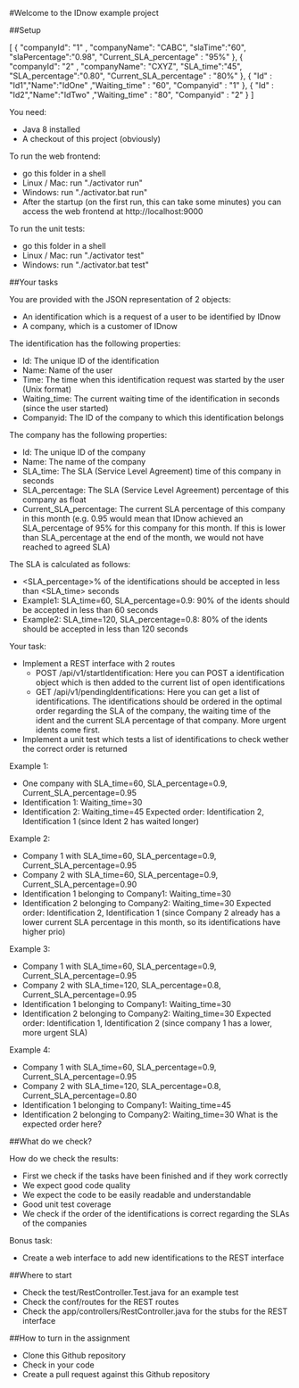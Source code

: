 #Welcome to the IDnow example project

##Setup

[
    	  { "companyId": "1" , "companyName": "CABC", "slaTime":"60",  "slaPercentage":"0.98", "Current_SLA_percentage" : "95%" },
    	 { "companyId": "2" , "companyName": "CXYZ", "SLA_time":"45",  "SLA_percentage":"0.80", "Current_SLA_percentage" : "80%" },
    	  { "Id" : "Id1","Name":"IdOne" ,"Waiting_time" : "60", "Companyid" : "1" },
    	  { "Id" : "Id2","Name":"IdTwo" ,"Waiting_time" : "80", "Companyid" : "2" }
    	  ] 
    	
    	  

You need:
* Java 8 installed
* A checkout of this project (obviously)

To run the web frontend:
* go this folder in a shell
* Linux / Mac: run "./activator run"
* Windows: run "./activator.bat run"
* After the startup (on the first run, this can take some minutes) you can access the web frontend at http://localhost:9000

To run the unit tests:
* go this folder in a shell
* Linux / Mac: run "./activator test"
* Windows: run "./activator.bat test"

##Your tasks

You are provided with the JSON representation of 2 objects:
- An identification which is a request of a user to be identified by IDnow
- A company, which is a customer of IDnow

The identification has the following properties:
- Id: The unique ID of the identification
- Name: Name of the user
- Time: The time when this identification request was started by the user (Unix format)
- Waiting_time: The current waiting time of the identification in seconds (since the user started)
- Companyid: The ID of the company to which this identification belongs

The company has the following properties:
- Id: The unique ID of the company
- Name: The name of the company
- SLA_time: The SLA (Service Level Agreement) time of this company in seconds
- SLA_percentage: The SLA (Service Level Agreement) percentage of this company as float
- Current_SLA_percentage: The current SLA percentage of this company in this month (e.g. 0.95 would mean that IDnow achieved an SLA_percentage of 95% for this company for this month. If this is lower than SLA_percentage at the end of the month, we would not have reached to agreed SLA)

The SLA is calculated as follows:
- <SLA_percentage>% of the identifications should be accepted in less than <SLA_time> seconds
- Example1: SLA_time=60, SLA_percentage=0.9: 90% of the idents should be accepted in less than 60 seconds
- Example2: SLA_time=120, SLA_percentage=0.8: 80% of the idents should be accepted in less than 120 seconds

Your task:
- Implement a REST interface with 2 routes
	- POST /api/v1/startIdentification: Here you can POST a identification object which is then added to the current list of open identifications
	- GET /api/v1/pendingIdentifications: Here you can get a list of identifications. The identifications should be ordered in the optimal order regarding the SLA of the company, the waiting time of the ident and the current SLA percentage of that company. More urgent idents come first.
- Implement a unit test which tests a list of identifications to check wether the correct order is returned

Example 1:
- One company with SLA_time=60, SLA_percentage=0.9, Current_SLA_percentage=0.95
- Identification 1: Waiting_time=30
- Identification 2: Waiting_time=45
Expected order: Identification 2, Identification 1 (since Ident 2 has waited longer)

Example 2:
- Company 1 with SLA_time=60, SLA_percentage=0.9, Current_SLA_percentage=0.95
- Company 2 with SLA_time=60, SLA_percentage=0.9, Current_SLA_percentage=0.90
- Identification 1 belonging to Company1: Waiting_time=30
- Identification 2 belonging to Company2: Waiting_time=30
Expected order: Identification 2, Identification 1 (since Company 2 already has a lower current SLA percentage in this month, so its identifications have higher prio)

Example 3:
- Company 1 with SLA_time=60, SLA_percentage=0.9, Current_SLA_percentage=0.95
- Company 2 with SLA_time=120, SLA_percentage=0.8, Current_SLA_percentage=0.95
- Identification 1 belonging to Company1: Waiting_time=30
- Identification 2 belonging to Company2: Waiting_time=30
Expected order: Identification 1, Identification 2 (since company 1 has a lower, more urgent SLA)

Example 4:
- Company 1 with SLA_time=60, SLA_percentage=0.9, Current_SLA_percentage=0.95
- Company 2 with SLA_time=120, SLA_percentage=0.8, Current_SLA_percentage=0.80
- Identification 1 belonging to Company1: Waiting_time=45
- Identification 2 belonging to Company2: Waiting_time=30
What is the expected order here?

##What do we check?

How do we check the results:
- First we check if the tasks have been finished and if they work correctly
- We expect good code quality
- We expect the code to be easily readable and understandable
- Good unit test coverage
- We check if the order of the identifications is correct regarding the SLAs of the companies

Bonus task:
- Create a web interface to add new identifications to the REST interface

##Where to start

- Check the test/RestController.Test.java for an example test
- Check the conf/routes for the REST routes
- Check the app/controllers/RestController.java for the stubs for the REST interface

##How to turn in the assignment

- Clone this Github repository
- Check in your code
- Create a pull request against this Github repository